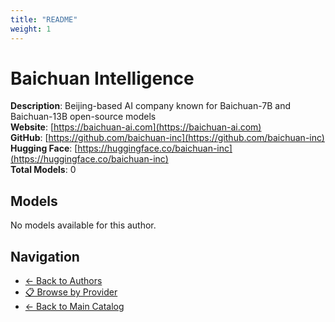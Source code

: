 ```yaml
---
title: "README"
weight: 1
---
```

# Baichuan Intelligence

**Description**: Beijing-based AI company known for Baichuan-7B and Baichuan-13B open-source models  
**Website**: [https://baichuan-ai.com](https://baichuan-ai.com)  
**GitHub**: [https://github.com/baichuan-inc](https://github.com/baichuan-inc)  
**Hugging Face**: [https://huggingface.co/baichuan-inc](https://huggingface.co/baichuan-inc)  
**Total Models**: 0

## Models

No models available for this author.

## Navigation

- [← Back to Authors](../README.md)
- [📋 Browse by Provider](../../providers/README.md)
- [← Back to Main Catalog](../../README.md)
